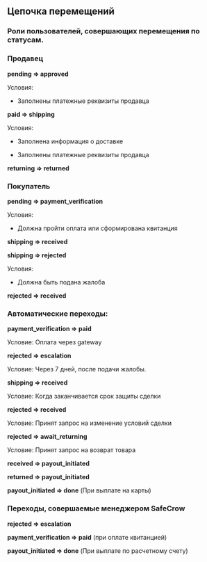 ## Цепочка перемещений

### Роли пользователей, совершающих перемещения по статусам.

### Продавец

**pending => approved**

Условия: 

* Заполнены платежные реквизиты продавца

**paid => shipping**

Условия:

* Заполнена информация о доставке

* Заполнены платежные реквизиты продавца

**returning => returned**

### Покупатель

**pending => payment_verification**

Условия:

* Должна пройти оплата или сформирована квитанция

**shipping => received**

**shipping => rejected**

Условия:

* Должна быть подана жалоба

**rejected => received**

### Автоматические переходы:

**payment_verification => paid**

Условие: Оплата через gateway

**rejected => escalation**

Условие: Через 7 дней, после подачи жалобы.

**shipping => received**

Условие: Когда заканчивается срок защиты сделки

**rejected => received**

Условие: Принят запрос на изменение условий сделки

**rejected => await_returning**

Условие: Принят запрос на возврат товара

**received => payout_initiated**

**returned => payout_initiated**

**payout_initiated => done** (При выплате на карты)

### Переходы, совершаемые менеджером SafeCrow

**rejected => escalation**

**payment_verification => paid** (при оплате квитанцией)

**payout_initiated => done** (При выплате по расчетному счету)

